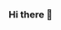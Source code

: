 ### Hi there 👋

<!--
**kazeemfatai26/kazeemfatai26** is a ✨ _special_ ✨ repository because its `README.md` (this file) appears on your GitHub profile.

Here are some ideas to get you started:

- 🔭 I’m currently working on my data analysis projects
- 🌱 I’m currently learning python for data analysis
- 👯 I’m looking to collaborate on data analysis project
- 🤔 I’m looking for help with data wrangling with python
- 💬 Ask me about data
- 📫 How to reach me: fataikazeem2001@gmail.com 
- 😄 Pronouns: ...
- ⚡ Fun fact: i love to eat cookies
-->
